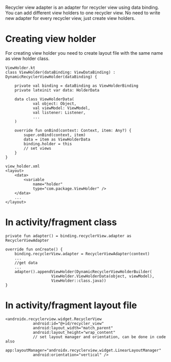 Recycler view adapter is an adapter for recycler view using data binding.
You can add different view holders to one recycler view. 
No need to write new adapter for every recycler view, just create view holders. 

# Creating view holder

For creating view holder you need to create layout file with the same name as view holder class. 

```
ViewHolder.kt
class ViewHolder(dataBinding: ViewDataBinding) : DynamicRecyclerViewHolder(dataBinding) {

    private val binding = dataBinding as ViewHolderBinding
    private lateinit var data: HolderData

    data class ViewHolderData(
            val object: Object,
            val viewModel: ViewModel,
            val listener: Listener,
            ...
    )
    
    override fun onBind(context: Context, item: Any?) {
        super.onBind(context, item)
        data = item as ViewHolderData
        binding.holder = this
        // set views
    }
}

view_holder.xml
<layout>
    <data>
        <variable
            name="holder"
            type="com.package.ViewHolder" />
    </data>
    ...
</layout>
```
# In activity/fragment class
```
private fun adapter() = binding.recyclerView.adapter as RecyclerViewAdapter

override fun onCreate() {
    binding.recyclerView.adapter = RecyclerViewAdapter(context)
    ...
    //get data
    ...
    adapter().appendViewHolder(DynamicRecyclerViewHolderBuilder(
                    ViewHolder.ViewHolderData(object, viewModel), 
                    ViewHolder::class.java))
}
```
# In activity/fragment layout file
```
<androidx.recyclerview.widget.RecyclerView
            android:id="@+id/recycler_view"
            android:layout_width="match_parent"
            android:layout_height="wrap_content"
            // set layout manager and orientation, can be done in code also
            app:layoutManager="androidx.recyclerview.widget.LinearLayoutManager"
            android:orientation="vertical" />
```
